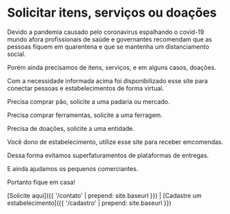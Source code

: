 # Solicitar itens, serviços ou doações

Devido a pandemia causado pelo coronavirus espalhando o covid-19 mundo afora profissionais de saúde e governantes recomendam que as pessoas fiquem em quarentena e que se mantenha um distanciamento social.

Porém ainda precisamos de itens, serviços, e em alguns casos, doações.

Com a necessidade informada acima foi disponibilizado esse site para conectar pessoas e estabelecimentos de forma virtual.

Precisa comprar pão, solicite a uma padaria ou mercado.

Precisa comprar ferramentas, solicite a uma ferragem.

Precisa de doações, solicite a uma entidade.

Você dono de estabelecimento, utilize esse site para receber emcomendas.

Dessa forma evitamos superfaturamentos de plataformas de entregas.

E ainda ajudamos os pequenos comerciantes.

Portanto fique em casa!

[Solicite aqui]({{ '/contato' | prepend: site.baseurl }}) | [Cadastre um estabelecimento]({{ '/cadastro' | prepend: site.baseurl }})
